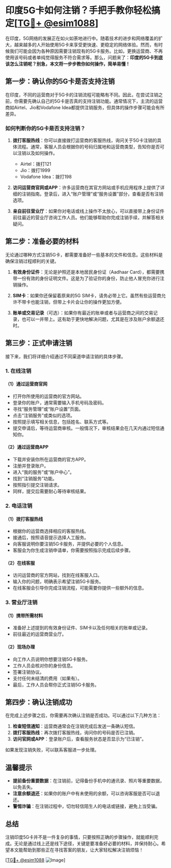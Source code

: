 # 印度5G卡如何注销？手把手教你轻松搞定[[TG💪+ @esim1088](https://t.me/s/esim1088)]

在印度，5G网络的发展正在如火如荼地进行中。随着技术的进步和网络覆盖的扩大，越来越多的人开始使用5G卡来享受更快速、更稳定的网络体验。然而，有时候我们可能会因为各种原因需要注销现有的5G卡服务。比如，更换运营商、不再使用该号码或者单纯觉得服务不符合需求等。那么，问题来了：**印度的5G卡到底该怎么注销呢？别急，本文将一步步教你如何操作，简单易懂！**

## 第一步：确认你的5G卡是否支持注销

在印度，不同的运营商对于5G卡的注销流程可能略有不同。因此，在尝试注销之前，你需要先确认自己的5G卡是否真的支持注销功能。通常情况下，主流的运营商如Airtel、Jio和Vodafone Idea都提供注销服务，但具体的操作步骤可能会有所差异。

### 如何判断你的5G卡是否支持注销？

1. **拨打客服热线**：你可以直接拨打运营商的客服热线，询问关于5G卡注销的具体流程。通常，客服人员会根据你的号码归属地和运营商类型，告知你是否可以注销以及如何操作。
   
   - Airtel：拨打121
   - Jio：拨打1999
   - Vodafone Idea：拨打198

2. **访问运营商官网或APP**：许多运营商在其官方网站或手机应用程序上提供了详细的注销指南。登录后，进入“账户管理”或“服务设置”部分，查看是否有注销选项。

3. **亲自前往营业厅**：如果你对电话或线上操作不太放心，可以直接带上身份证件前往最近的营业厅咨询工作人员。他们能够帮助你完成注销手续，并解答相关疑问。

## 第二步：准备必要的材料

无论通过哪种方式注销5G卡，都需要准备好一些基本的文件和信息。这些材料是确保注销过程顺利的关键。

1. **有效身份证件**：无论是护照还是本地居民身份证（Aadhaar Card），都需要携带一份有效的身份证明文件。这是为了验证你的身份，防止他人冒充你进行注销操作。

2. **SIM卡**：如果你还保留着原来的5G SIM卡，请务必带上它。虽然有些运营商允许不带卡也能注销，但带上卡片会让你的操作更加方便。

3. **账单或交易记录**（可选）：如果你有最近的账单或者与运营商之间的交易记录，也可以一并带上。这有助于更快地解决问题，尤其是在涉及账户余额退还时。

## 第三步：正式申请注销

接下来，我们将详细介绍通过不同渠道申请注销的具体步骤。

### 1. 在线注销

#### （1）通过运营商官网
- 打开你所使用的运营商的官方网站。
- 登录你的账户，通常需要输入手机号码及密码。
- 寻找“服务管理”或“账户设置”页面。
- 点击“注销服务”或类似的选项。
- 按照提示填写相关信息，包括姓名、联系方式等。
- 提交申请后，等待运营商审核。一般情况下，审核结果会在几天内通过短信通知你。

#### （2）通过运营商APP
- 下载并安装你所在运营商的官方APP。
- 注册并登录账户。
- 进入“我的服务”或“账户中心”。
- 找到“注销服务”功能。
- 按照指引提交注销请求。
- 同样，提交后需要耐心等待审核结果。

### 2. 电话注销

#### （1）拨打客服热线
- 根据你的运营商选择相应的客服热线。
- 接通后，按照语音提示选择人工服务。
- 向客服说明你要注销5G卡服务，并提供必要的个人信息。
- 客服会为你生成注销申请单，你需要按照指示完成后续步骤。

#### （2）在线客服
- 访问运营商的官方网站，找到在线客服入口。
- 输入你的问题，明确表示希望注销5G卡服务。
- 在线客服会引导你完成注销流程，可能需要你提供一些额外的信息。

### 3. 营业厅注销

#### （1）携带所需材料
- 准备好上述提到的有效身份证件、SIM卡以及任何相关的账单或记录。
- 前往最近的运营商营业厅。

#### （2）现场办理
- 向工作人员说明你想要注销5G卡服务。
- 工作人员会核对你的身份信息。
- 签署注销协议。
- 支付任何未结清的费用（如果有）。
- 最后，工作人员会帮你正式注销5G卡服务。

## 第四步：确认注销成功

在完成上述步骤之后，你需要再次确认注销是否成功。可以通过以下几种方法：

1. **检查短信通知**：运营商通常会在注销完成后发送一条确认短信。
2. **拨打客服热线**：再次拨打客服热线，询问你的号码是否已注销。
3. **访问官网或APP**：登录账户后，查看服务状态是否显示为“已注销”。

如果发现注销失败，可以联系客服进一步处理。

## 温馨提示

- **提前备份重要数据**：在注销前，记得备份手机中的通讯录、照片等重要数据，以免丢失。
- **注意余额退还**：如果你的账户中有未使用的余额，可以咨询客服是否可以退还。
- **警惕诈骗**：在注销过程中，切勿轻信陌生人的电话或链接，避免上当受骗。

## 总结

注销印度5G卡并不是一件复杂的事情，只要按照正确的步骤操作，就能顺利完成。无论是通过线上还是线下途径，关键是要准备好必要的材料，并保持耐心。希望本文能帮助到那些正在寻找答案的朋友，让大家轻松解决注销烦恼！

[[TG💪+ @esim1088](https://t.me/s/esim1088) ![Image](https://i.postimg.cc/4NQfJmqS/Snipaste-2025-05-13-00-14-12.png)]